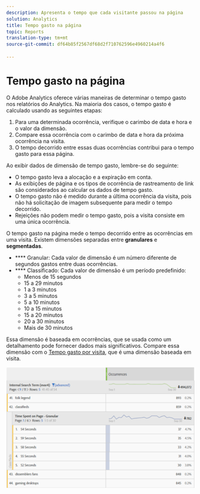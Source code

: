 ```yaml
---
description: Apresenta o tempo que cada visitante passou na página
solution: Analytics
title: Tempo gasto na página
topic: Reports
translation-type: tm+mt
source-git-commit: df64b85f2567df68d2f710762596e4960214a4f6

---
```



# Tempo gasto na página

O Adobe Analytics oferece várias maneiras de determinar o tempo gasto nos relatórios do Analytics. Na maioria dos casos, o tempo gasto é calculado usando as seguintes etapas:

1. Para uma determinada ocorrência, verifique o carimbo de data e hora e o valor da dimensão.
2. Compare essa ocorrência com o carimbo de data e hora da próxima ocorrência na visita.
3. O tempo decorrido entre essas duas ocorrências contribui para o tempo gasto para essa página.

Ao exibir dados de dimensão de tempo gasto, lembre-se do seguinte:

* O tempo gasto leva a alocação e a expiração em conta.
* As exibições de página e os tipos de ocorrência de rastreamento de link são considerados ao calcular os dados de tempo gasto.
* O tempo gasto não é medido durante a última ocorrência da visita, pois não há solicitação de imagem subsequente para medir o tempo decorrido.
* Rejeições não podem medir o tempo gasto, pois a visita consiste em uma única ocorrência.

O tempo gasto na página mede o tempo decorrido entre as ocorrências em uma visita. Existem dimensões separadas entre **granulares** e **segmentadas**.

* **** Granular: Cada valor de dimensão é um número diferente de segundos gastos entre duas ocorrências.
* **** Classificado: Cada valor de dimensão é um período predefinido:
   * Menos de 15 segundos
   * 15 a 29 minutos
   * 1 a 3 minutos
   * 3 a 5 minutos
   * 5 a 10 minutos
   * 10 a 15 minutos
   * 15 a 20 minutos
   * 20 a 30 minutos
   * Mais de 30 minutos

Essa dimensão é baseada em ocorrências, que se usada como um detalhamento pode fornecer dados mais significativos. Compare essa dimensão com o [Tempo gasto por visita](reports-time-spent-per-visit.md), que é uma dimensão baseada em visita.

![Tempo gasto](/help/components/c-variables/c-metrics/assets/time-spent1.png)
